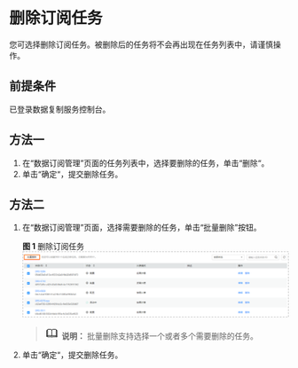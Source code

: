 # 删除订阅任务<a name="drs_15_0004"></a>

您可选择删除订阅任务。被删除后的任务将不会再出现在任务列表中，请谨慎操作。

## 前提条件<a name="section16256919193311"></a>

已登录数据复制服务控制台。

## 方法一<a name="section13844124635119"></a>

1.  在“数据订阅管理”页面的任务列表中，选择要删除的任务，单击“删除“。
2.  单击“确定“，提交删除任务。

## 方法二<a name="section584615464519"></a>

1.  在“数据订阅管理”页面，选择需要删除的任务，单击“批量删除”按钮。

    **图 1**  删除订阅任务<a name="fig655118584119"></a>  
    ![](figures/删除订阅任务.png "删除订阅任务")

    >![](public_sys-resources/icon-note.gif) **说明：** 
    >批量删除支持选择一个或者多个需要删除的任务。

2.  单击“确定“，提交删除任务。

